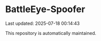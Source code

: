 # BattleEye-Spoofer

Last updated: 2025-07-18 00:14:43

This repository is automatically maintained.
